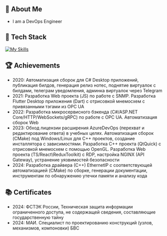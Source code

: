 
## 📝 About Me

- I am a DevOps Engineer

## 🚀 Tech Stack
[![My Skills](https://skillicons.dev/icons?i=git,py,powershell,cs,dotnet,ts,react,redux,nodejs,postman,nginx,flutter,cpp,cmake,bash,linux,gitlab,docker)](https://skillicons.dev)

 ## 🏆 Achievements

- 2020: Автоматизация сборок для C# Desktop приложений, публикация билдов, генерация релиз нотес, поднятие виртуалок с билдами, телеграм уведомления, админка виртуалок через Telegram
- 2021: Разработка Web проекта (JS) по работе с SNMP. Разработка Flutter Desktop приложения (Dart) с отрисовкой мнемосхем с привязанными тэгами из OPC UA
- 2022: Разработка микросервисного бэкенда (C#/ASP.NET Core/HTTP/WebSockets/gRPC) по работе с OPC UA. Автоматизация сборок Web
- 2023: Обход лицензии расширения AzureDevOps (перехват и редактирование ответа) в учебных целях. Автоматизация сборок (CMake) под Windows/Linux для C++ проектов, создание инсталлятора с зависимостями. Разработка С++ проекта (QtQuick) с отрисовкой мнемосхем c помощью OpenGL. Разработка Web проекта (TS/React\ReduxToolkit) с RDP, настройка NGINX (API Gateway), устранение уязвимостей безопасности
- 2024: Разработка драйвера (С++) EthernetIP с соответствующей автоматизацией (CMake) по сборке, генерации документации, инструментам по обнаружению утечки памяти и анализу кода
  
## 📚 Certificates

- 2024: ФСТЭК России, Техническая защита информации ограниченного доступа, не содержащей сведения, составляющие государственную тайну
- 2024: МАИ. Специалист по проектированию конструкций (узлов, механизмов, компоновки) БВС
